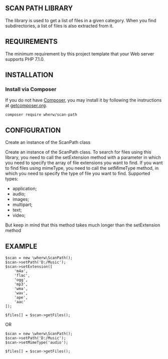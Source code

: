 SCAN PATH LIBRARY
-----------------
The library is used to get a list of files in a given category. When you find subdirectories, a list of files is also extracted from it.

REQUIREMENTS
------------
The minimum requirement by this project template that your Web server supports PHP 7.1.0.

INSTALLATION
------------
### Install via Composer
If you do not have [Composer](http://getcomposer.org/), you may install it by following the instructions
at [getcomposer.org](http://getcomposer.org/doc/00-intro.md#installation-nix).

~~~
composer require wherw/scan-path
~~~

CONFIGURATION
-------------
Create an instance of the ScanPath class

Create an instance of the ScanPath class. To search for files using this library, you need to call the setExtension method with a parameter in which you need to specify the array of file extensions you want to find. If you want to find files using mimeType, you need to call the setMimeType method, in which you need to specify the type of file you want to find. Supported types:
 - application;
 - audio;
 - images;
 - multipart;
 - text;
 - video;

But keep in mind that this method takes much longer than the setExtension method

EXAMPLE
-------
~~~
$scan = new \wherw\ScanPath();
$scan->setPath('D:/Music');
$scan->setExtension([
    'm4a',
    'flac',
    'ogg',
    'mp3',
    'wma',
    'wav',
    'ape',
    'aac'
]);

$files[] = $scan->getFiles();
~~~
OR
~~~
$scan = new \wherw\ScanPath();
$scan->setPath('D:/Music');
$scan->setMimeType('audio');

$files[] = $scan->getFiles();
~~~